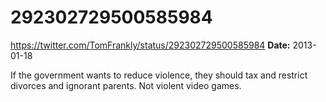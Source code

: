 # 292302729500585984
https://twitter.com/TomFrankly/status/292302729500585984
**Date:** 2013-01-18

If the government wants to reduce violence, they should tax and restrict divorces and ignorant parents. Not violent video games.
